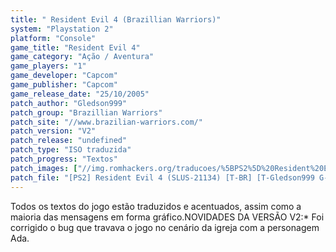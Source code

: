 ```yaml
---
title: " Resident Evil 4 (Brazillian Warriors)"
system: "Playstation 2"
platform: "Console"
game_title: "Resident Evil 4"
game_category: "Ação / Aventura"
game_players: "1"
game_developer: "Capcom"
game_publisher: "Capcom"
game_release_date: "25/10/2005"
patch_author: "Gledson999"
patch_group: "Brazillian Warriors"
patch_site: "//www.brazilian-warriors.com/"
patch_version: "V2"
patch_release: "undefined"
patch_type: "ISO traduzida"
patch_progress: "Textos"
patch_images: ["//img.romhackers.org/traducoes/%5BPS2%5D%20Resident%20Evil%204%20-%20Brazillian%20Warriors%20-%201.jpg","//img.romhackers.org/traducoes/%5BPS2%5D%20Resident%20Evil%204%20-%20Brazillian%20Warriors%20-%202.jpg","//img.romhackers.org/traducoes/%5BPS2%5D%20Resident%20Evil%204%20-%20Brazillian%20Warriors%20-%203.jpg"]
patch_file: "[PS2] Resident Evil 4 (SLUS-21134) [T-BR] [T-Gledson999 G-Brazilian Warriors] [A-2015].rar"
---
```

Todos os textos do jogo estão traduzidos e acentuados, assim como a maioria das mensagens em forma gráfico.NOVIDADES DA VERSÃO V2:* Foi corrigido o bug que travava o jogo no cenário da igreja com a personagem Ada.
